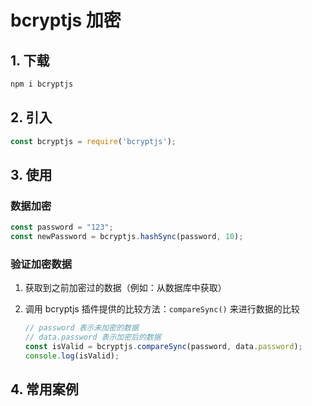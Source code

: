 # bcryptjs 加密

## 1. 下载

```bash
npm i bcryptjs
```

## 2. 引入

```js
const bcryptjs = require('bcryptjs');
```

## 3. 使用

###  数据加密

```js
const password = "123";
const newPassword = bcryptjs.hashSync(password, 10);
```

### 验证加密数据

1. 获取到之前加密过的数据（例如：从数据库中获取）

2. 调用 bcryptjs 插件提供的比较方法：`compareSync()` 来进行数据的比较

   ```js
   // password 表示未加密的数据
   // data.password 表示加密后的数据
   const isValid = bcryptjs.compareSync(password, data.password);
   console.log(isValid);
   ```

## 4. 常用案例





